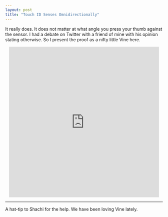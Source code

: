 ```yaml
---
layout: post
title: "Touch ID Senses Omnidirectionally"
---
```


It really does. It does not matter at what angle you press your thumb against the sensor. I had a debate on Twitter with a friend of mine with his opinion stating otherwise. So I present the proof as a nifty little Vine here.

<center>
<iframe class="vine-embed" src="https://vine.co/v/MZwqT3HwAY3/embed/postcard" width="480" height="480" frameborder="0"></iframe><script async src="//platform.vine.co/static/scripts/embed.js" charset="utf-8"></script></center>

---

A hat-tip to Shachi for the help. We have been loving Vine lately.